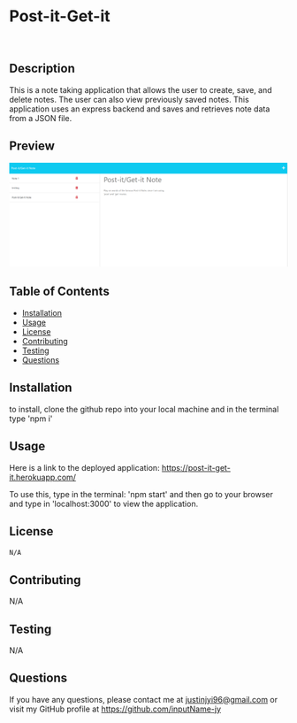 # Post-it-Get-it
  <br>
  
  ## Description
  This is a note taking application that allows the user to create, save, and delete notes. The user can also view previously saved notes. This application uses an express backend and saves and retrieves note data from a JSON file.

  ## Preview
  ![This is an image](/assets/screenshot.png)

  ## Table of Contents
  - [Installation](#installation)
  - [Usage](#usage)
  - [License](#license)
  - [Contributing](#contributing)
  - [Testing](#testing)
  - [Questions](#questions)

  ## Installation
  to install, clone the github repo into your local machine and in the terminal type 'npm i'

  ## Usage
  
  Here is a link to the deployed application: https://post-it-get-it.herokuapp.com/
  
  To use this, type in the terminal: 'npm start' and then go to your browser and type in 'localhost:3000' to view the application.

 

  ## License
    N/A
  ## Contributing
  N/A

  ## Testing
  N/A

  ## Questions
  If you have any questions, please contact me at [justinjyi96@gmail.com](mailto:justinjyi96@gmail.com)
  or visit my GitHub profile at https://github.com/inputName-jy
